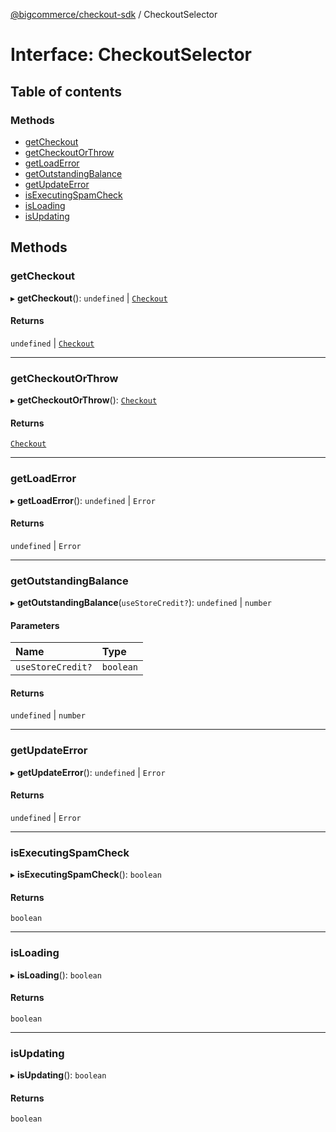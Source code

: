 [@bigcommerce/checkout-sdk](../README.md) / CheckoutSelector

# Interface: CheckoutSelector

## Table of contents

### Methods

- [getCheckout](CheckoutSelector.md#getcheckout)
- [getCheckoutOrThrow](CheckoutSelector.md#getcheckoutorthrow)
- [getLoadError](CheckoutSelector.md#getloaderror)
- [getOutstandingBalance](CheckoutSelector.md#getoutstandingbalance)
- [getUpdateError](CheckoutSelector.md#getupdateerror)
- [isExecutingSpamCheck](CheckoutSelector.md#isexecutingspamcheck)
- [isLoading](CheckoutSelector.md#isloading)
- [isUpdating](CheckoutSelector.md#isupdating)

## Methods

### getCheckout

▸ **getCheckout**(): `undefined` \| [`Checkout`](Checkout.md)

#### Returns

`undefined` \| [`Checkout`](Checkout.md)

___

### getCheckoutOrThrow

▸ **getCheckoutOrThrow**(): [`Checkout`](Checkout.md)

#### Returns

[`Checkout`](Checkout.md)

___

### getLoadError

▸ **getLoadError**(): `undefined` \| `Error`

#### Returns

`undefined` \| `Error`

___

### getOutstandingBalance

▸ **getOutstandingBalance**(`useStoreCredit?`): `undefined` \| `number`

#### Parameters

| Name | Type |
| :------ | :------ |
| `useStoreCredit?` | `boolean` |

#### Returns

`undefined` \| `number`

___

### getUpdateError

▸ **getUpdateError**(): `undefined` \| `Error`

#### Returns

`undefined` \| `Error`

___

### isExecutingSpamCheck

▸ **isExecutingSpamCheck**(): `boolean`

#### Returns

`boolean`

___

### isLoading

▸ **isLoading**(): `boolean`

#### Returns

`boolean`

___

### isUpdating

▸ **isUpdating**(): `boolean`

#### Returns

`boolean`
